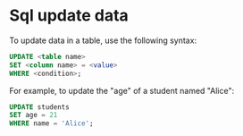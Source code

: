 # Sql update data

To update data in a table, use the following syntax:

```sql
UPDATE <table name> 
SET <column name> = <value> 
WHERE <condition>;
```
For example, to update the "age" of a student named "Alice":
```sql
UPDATE students 
SET age = 21 
WHERE name = 'Alice';
```
